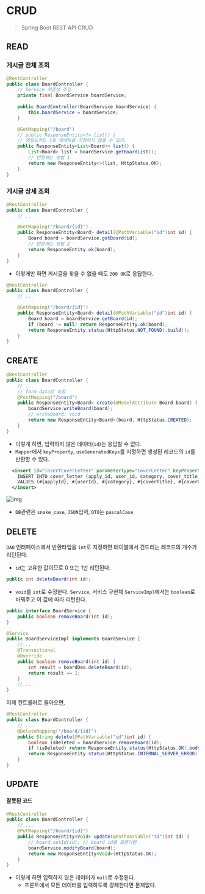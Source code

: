 # CRUD
> Spring Boot REST API CRUD

## READ
### 게시글 전체 조회
```java
@RestController
public class BoardController {
	// Service 의존성 주입
	private final BoardService boardService;
	
	public BoardController(BoardService boardService) {
		this.boardService = boardService;
	}

	@GetMapping("/board")
	// public ResponseEntity<?> list() {
	// 와일드카드 ?로 제네릭을 지정하지 않을 수 있다.
	public ResponseEntity<List<Board>> list() {
		List<Board> list = boardService.getBoardList();
		// 반환하는 방법 1
		return new ResponseEntity<>(list, HttpStatus.OK);
	} 
}
```

### 게시글 상세 조회
```java
@RestController
public class BoardController {
	// ...

	@GetMapping("/board/{id}")
	public ResponseEntity<Board> detail(@PathVariable("id")int id) {
		Board board = boardService.getBoard(id);
		// 반환하는 방법 2
		return ResponseEntity.ok(board);
	} 
}
```
- 이렇게만 하면 게시글을 찾을 수 없을 때도 `200 OK`로 응답한다.

```java
@RestController
public class BoardController {
	// ...

	@GetMapping("/board/{id}")
	public ResponseEntity<Board> detail(@PathVariable("id")int id) {
		Board board = boardService.getBoard(id);
		if (board != null) return ResponseEntity.ok(board);
		return ResponseEntity.status(HttpStatus.NOT_FOUND).build();
	} 
}
```

## CREATE
```java
@RestController
public class BoardController {
	// ...
	// form-data로 요청
	@PostMapping("/board")
	public ResponseEntity<Board> create(@ModelAttribute Board board) {
		boardService.writeBoard(board);
		// writeBoard: void
		return new ResponseEntity<Board>(board, HttpStatus.CREATED); 
	} 
}
```
- 이렇게 하면, 입력하지 않은 데이터(`id`)는 응답할 수 없다.
- `Mapper`에서 `keyProperty`, `useGeneratedKeys`를 지정하면 생성된 레코드의 `id`를 반환할 수 있다.
```xml
  <insert id="insertCoverLetter" parameterType="CoverLetter" keyProperty="coverId" useGeneratedKeys="true">
  	INSERT INTO cover_letter (apply_id, user_id, category, cover_title, cover_content)
  	VALUES (#{applyId}, #{userId}, #{category}, #{coverTitle}, #{coverContent});
  </insert>
```
![img](https://github.com/user-attachments/assets/742a6a9f-c893-4029-a59d-bd74ab6e79bb)

- `DB`관련은 `snake_case`, `JSON`입력, `DTO`는 `pascalCase`

## DELETE
`DAO` 인터페이스에서 반환타입을 `int`로 지정하면 테이블에서 건드리는 레코드의 개수가 리턴된다.
- `id`는 고유한 값이므로 0 또는 1만 리턴된다.
```java
public int deleteBoard(int id);
```
- `void`를 `int`로 수정한다.
`Service`, 서비스 구현체 `ServiceImpl`에서는 `boolean`로 바꿔주고 이 값에 따라 리턴한다.  

```java
public interface BoardService {
	public boolean removeBoard(int id);
}
```
```java
@Service
public BoardServiceImpl implements BoardService {
	//...
	@Transactional
	@Override
	public boolean removeBoard(int id) {
		int result = boardDao.deleteBoard(id);
		return result == 1;
	}
	//...
}
```

이제 컨트롤러로 돌아오면,
```java
@RestController
public class BoardController {
	// ...
	@DeleteMapping("/board/{id}")
	public String delete(@PathVariable("id")int id) {
		boolean isDeleted = boardService.removeBoard(id);
		if (isDeleted) return ResponseEntity.status(HttpStatus.OK).body("Board deleted");
		return ResponseEntity.status(HttpStatus.INTERNAL_SERVER_ERROR).body("Failed");
	} 
}
```

## UPDATE
#### 잘못된 코드
```java
@RestController
public class BoardController {
	// ...
	@PutMapping("/board/{id}")
	public ResponseEntity<Void> update(@PathVariable("id")int id) {
		// board.setId(id); // board id를 모른다면
		boardService.modifyBoard(board);
		return new ResponseEntity<Void>(HttpStatus.OK);
	} 
}
```
- 이렇게 하면 입력하지 않은 데이터가 `null`로 수정된다.
	- 프론트에서 모든 데이터를 입력하도록 강제한다면 문제없다.
